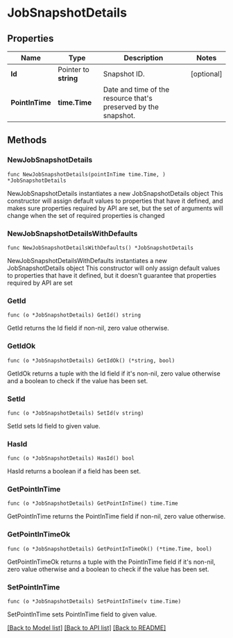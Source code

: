 # JobSnapshotDetails

## Properties

Name | Type | Description | Notes
------------ | ------------- | ------------- | -------------
**Id** | Pointer to **string** | Snapshot ID. | [optional] 
**PointInTime** | **time.Time** | Date and time of the resource that&#39;s preserved by the snapshot. | 

## Methods

### NewJobSnapshotDetails

`func NewJobSnapshotDetails(pointInTime time.Time, ) *JobSnapshotDetails`

NewJobSnapshotDetails instantiates a new JobSnapshotDetails object
This constructor will assign default values to properties that have it defined,
and makes sure properties required by API are set, but the set of arguments
will change when the set of required properties is changed

### NewJobSnapshotDetailsWithDefaults

`func NewJobSnapshotDetailsWithDefaults() *JobSnapshotDetails`

NewJobSnapshotDetailsWithDefaults instantiates a new JobSnapshotDetails object
This constructor will only assign default values to properties that have it defined,
but it doesn't guarantee that properties required by API are set

### GetId

`func (o *JobSnapshotDetails) GetId() string`

GetId returns the Id field if non-nil, zero value otherwise.

### GetIdOk

`func (o *JobSnapshotDetails) GetIdOk() (*string, bool)`

GetIdOk returns a tuple with the Id field if it's non-nil, zero value otherwise
and a boolean to check if the value has been set.

### SetId

`func (o *JobSnapshotDetails) SetId(v string)`

SetId sets Id field to given value.

### HasId

`func (o *JobSnapshotDetails) HasId() bool`

HasId returns a boolean if a field has been set.

### GetPointInTime

`func (o *JobSnapshotDetails) GetPointInTime() time.Time`

GetPointInTime returns the PointInTime field if non-nil, zero value otherwise.

### GetPointInTimeOk

`func (o *JobSnapshotDetails) GetPointInTimeOk() (*time.Time, bool)`

GetPointInTimeOk returns a tuple with the PointInTime field if it's non-nil, zero value otherwise
and a boolean to check if the value has been set.

### SetPointInTime

`func (o *JobSnapshotDetails) SetPointInTime(v time.Time)`

SetPointInTime sets PointInTime field to given value.



[[Back to Model list]](../README.md#documentation-for-models) [[Back to API list]](../README.md#documentation-for-api-endpoints) [[Back to README]](../README.md)


